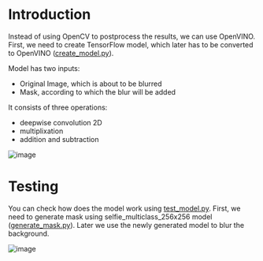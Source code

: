 # Introduction

Instead of using OpenCV to postprocess the results, we can use OpenVINO. First, we need to create TensorFlow model, which later has to be converted to OpenVINO ([create_model.py](create_model.py)). 

Model has two inputs: 
* Original Image, which is about to be blurred
* Mask, according to which the blur will be added

It consists of three operations:
* deepwise convolution 2D
* multiplixation
* addition and subtraction 

![image](https://github.com/user-attachments/assets/46009aae-c681-469f-a322-a2317c3c4253)

# Testing

You can check how does the model work using [test_model.py](test_model.py). First, we need to generate mask using selfie_multiclass_256x256 model ([generate_mask.py](generate_mask.py)). Later we use the newly generated model to blur the background. 

![image](https://github.com/user-attachments/assets/ea03ff3d-0753-468f-af27-3f211d44e74b)
